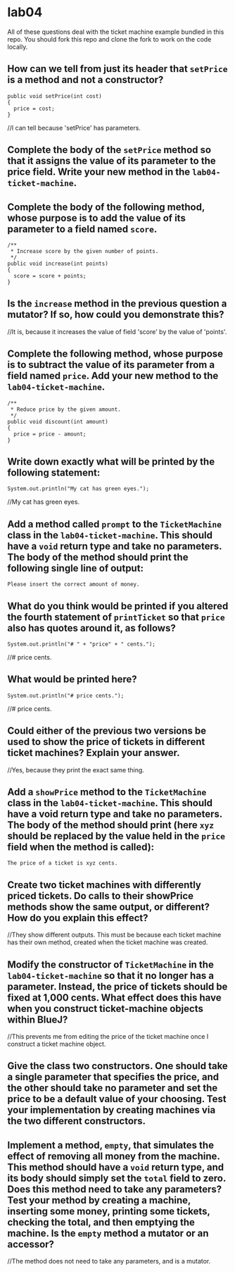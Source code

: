 # lab04

All of these questions deal with the ticket machine example bundled in this repo. You should fork this repo and clone the fork to work on the code locally.

## How can we tell from just its header that `setPrice` is a method and not a constructor?
```
public void setPrice(int cost)
{
  price = cost;
}
```
//I can tell because 'setPrice' has parameters.


## Complete the body of the `setPrice` method so that it assigns the value of its parameter to the price field. Write your new method in the `lab04-ticket-machine`.

## Complete the body of the following method, whose purpose is to add the value of its parameter to a field named `score`.
```
/**
 * Increase score by the given number of points.
 */
public void increase(int points)
{
  score = score + points;
}
```
## Is the `increase` method in the previous question a mutator? If so, how could you demonstrate this?

//It is, because it increases the value of field 'score' by the value of 'points'.

## Complete the following method, whose purpose is to subtract the value of its parameter from a field named `price`. Add your new method to the `lab04-ticket-machine`.
```
/**
 * Reduce price by the given amount.
 */
public void discount(int amount)
{
  price = price - amount;
}
```

## Write down exactly what will be printed by the following statement:
```
System.out.println("My cat has green eyes.");
```

//My cat has green eyes.

## Add a method called `prompt` to the `TicketMachine` class in the `lab04-ticket-machine`. This should have a `void` return type and take no parameters. The body of the method should print the following single line of output:
```
Please insert the correct amount of money.
```

## What do you think would be printed if you altered the fourth statement of `printTicket` so that `price` also has quotes around it, as follows?
```
System.out.println("# " + "price" + " cents.");
```
//# price cents.

## What would be printed here?
```
System.out.println("# price cents.");
```
//# price cents.

## Could either of the previous two versions be used to show the price of tickets in different ticket machines? Explain your answer.

//Yes, because they print the exact same thing.

## Add a `showPrice` method to the `TicketMachine` class in the `lab04-ticket-machine`. This should have a void return type and take no parameters. The body of the method should print (here `xyz` should be replaced by the value held in the `price` field when the method is called):
```
The price of a ticket is xyz cents.
```


## Create two ticket machines with differently priced tickets. Do calls to their showPrice methods show the same output, or different? How do you explain this effect?

//They show different outputs. This must be because each ticket machine has their own method, created when the ticket machine was created.

## Modify the constructor of `TicketMachine` in the `lab04-ticket-machine` so that it no longer has a parameter. Instead, the price of tickets should be fixed at 1,000 cents. What effect does this have when you construct ticket-machine objects within BlueJ?

//This prevents me from editing the price of the ticket machine once I construct a ticket machine object.

## Give the class two constructors. One should take a single parameter that specifies the price, and the other should take no parameter and set the price to be a default value of your choosing. Test your implementation by creating machines via the two different constructors.

## Implement a method, `empty`, that simulates the effect of removing all money from the machine. This method should have a `void` return type, and its body should simply set the `total` field to zero. Does this method need to take any parameters? Test your method by creating a machine, inserting some money, printing some tickets, checking the total, and then emptying the machine. Is the `empty` method a mutator or an accessor?

//The method does not need to take any parameters, and is a mutator.
